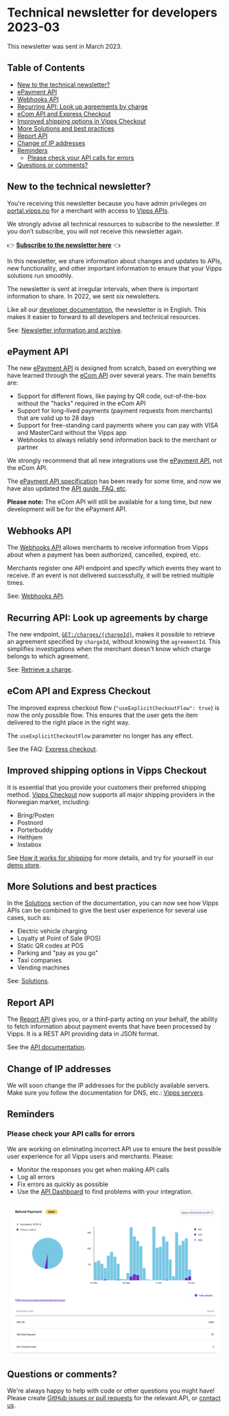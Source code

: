 <!-- START_METADATA
---
title: Technical newsletter for developers 2023-03
sidebar_label: 2023-03
sidebar_position: 66
pagination_next: null
pagination_prev: null
---
END_METADATA -->

# Technical newsletter for developers 2023-03

This newsletter was sent in March 2023.

<!-- START_COMMENT -->

## Table of Contents

* [New to the technical newsletter?](#new-to-the-technical-newsletter)
* [ePayment API](#epayment-api)
* [Webhooks API](#webhooks-api)
* [Recurring API: Look up agreements by charge](#recurring-api-look-up-agreements-by-charge)
* [eCom API and Express Checkout](#ecom-api-and-express-checkout)
* [Improved shipping options in Vipps Checkout](#improved-shipping-options-in-vipps-checkout)
* [More Solutions and best practices](#more-solutions-and-best-practices)
* [Report API](#report-api)
* [Change of IP addresses](#change-of-ip-addresses)
* [Reminders](#reminders)
  * [Please check your API calls for errors](#please-check-your-api-calls-for-errors)
* [Questions or comments?](#questions-or-comments)

<!-- END_COMMENT -->

## New to the technical newsletter?

You’re receiving this newsletter because you have admin privileges on
[portal.vipps.no](https://portal.vipps.no)
for a merchant with access to
[Vipps APIs](https://developer.vippsmobilepay.com/docs/APIs).

We strongly advise all technical resources to subscribe to the newsletter. If you
don’t subscribe, you will not receive this newsletter again.

👉 **[Subscribe to the newsletter here](https://cloud.melding.vipps.no/utv)** 👈

In this newsletter, we share information about changes and updates to APIs,
new functionality, and other important information to ensure that your Vipps solutions run
smoothly.

The newsletter is sent at irregular intervals, when there is important
information to share. In 2022, we sent six newsletters.

Like all our
[developer documentation](https://developer.vippsmobilepay.com/),
the newsletter is in English. This makes
it easier to forward to all developers and technical resources.

See:
[Newsletter information and archive](https://developer.vippsmobilepay.com/docs/vipps-developers/newsletters).

## ePayment API

The new [ePayment API](https://developer.vippsmobilepay.com/docs/APIs/epayment-api)
is designed from scratch, based on everything we have
learned through the [eCom API](https://developer.vippsmobilepay.com/docs/APIs/ecom-api)
over several years. The main benefits are:

* Support for different flows, like paying by QR code, out-of-the-box without the "hacks" required in the eCom API
* Support for long-lived payments (payment requests from merchants) that are valid up to 28 days
* Support for free-standing card payments where you can pay with VISA and MasterCard without the Vipps app
* Webhooks to always reliably send information back to the merchant or partner

We strongly recommend that all new integrations use the
[ePayment API](https://developer.vippsmobilepay.com/docs/APIs/epayment-api), not the
eCom API.

The
[ePayment API specification](https://developer.vippsmobilepay.com/api/epayment)
has been ready for some time, and now we have also updated the
[API guide, FAQ, etc](https://developer.vippsmobilepay.com/docs/APIs/epayment-api).

**Please note:** The eCom API will still be available for a long time, but new
development will be for the ePayment API.

## Webhooks API

The [Webhooks API](https://developer.vippsmobilepay.com/docs/APIs/webhooks-api)
allows merchants to receive information from Vipps about when a payment has
been authorized, cancelled, expired, etc.

Merchants register one API endpoint and specify which events they want to receive.
If an event is not delivered successfully, it will be retried multiple times.

See: [Webhooks API](https://developer.vippsmobilepay.com/docs/APIs/webhooks-api).

## Recurring API: Look up agreements by charge

The new endpoint,
[`GET:/charges/{chargeId}`](https://developer.vippsmobilepay.com/api/recurring),
makes it possible to retrieve an agreement specified by `chargeId`,
without knowing the `agreementId`.
This simplifies investigations when the merchant doesn't know which
charge belongs to which agreement.

See:
[Retrieve a charge](https://developer.vippsmobilepay.com/docs/APIs/recurring-api/vipps-recurring-api#retrieve-a-charge).

## eCom API and Express Checkout

The improved express checkout flow (`"useExplicitCheckoutFlow": true`) is now
the only possible flow. This ensures that the user gets the item delivered to
the right place in the right way.

The `useExplicitCheckoutFlow` parameter no longer has any effect.

See the FAQ:
[Express checkout](https://developer.vippsmobilepay.com/docs/APIs/ecom-api/vipps-ecom-api-faq#express-checkout).

## Improved shipping options in Vipps Checkout

It is essential that you provide your customers their preferred shipping method.
[Vipps Checkout](https://developer.vippsmobilepay.com/docs/APIs/checkout-api)
now supports all major shipping providers in the Norwegian market, including:

* Bring/Posten
* Postnord
* Porterbuddy
* Helthjem
* Instabox

See
[How it works for shipping](https://developer.vippsmobilepay.com/docs/APIs/checkout-api/vipps-checkout-how-it-works-shipping)
for more details, and try for yourself in our
[demo store](https://demo.vipps.no/vipps-checkout-1/full).

## More Solutions and best practices

In the [Solutions](https://developer.vippsmobilepay.com/docs/vipps-solutions) section of the documentation,
you can now see how Vipps APIs can be combined to give the best user experience for several use cases, such as:

* Electric vehicle charging
* Loyalty at Point of Sale (POS)
* Static QR codes at POS
* Parking and "pay as you go"
* Taxi companies
* Vending machines

See: [Solutions](https://developer.vippsmobilepay.com/docs/vipps-solutions).

## Report API

The [Report API](https://developer.vippsmobilepay.com/docs/APIs/report-api)
gives you, or a third-party acting on your behalf, the ability to
fetch information about payment events that have been processed by Vipps.
It is a REST API providing data in JSON format.

See the
[API documentation](https://developer.vippsmobilepay.com/docs/APIs/report-api).

## Change of IP addresses

We will soon change the IP addresses for the publicly available servers.
Make sure you follow the documentation for DNS, etc.:
[Vipps servers](https://developer.vippsmobilepay.com/docs/vipps-developers/developer-resources/servers).

## Reminders

### Please check your API calls for errors

We are working on eliminating incorrect API use to ensure the best possible user
experience for all Vipps users and merchants. Please:

* Monitor the responses you get when making API calls
* Log all errors
* Fix errors as quickly as possible
* Use the
  [API Dashboard](../developer-resources/api-dashboard.md)
  to find problems with your integration.

![API Dashboard example](images/2021-02-api-dashboard-example.png)

## Questions or comments?

We're always happy to help with code or other questions you might have!
Please create [GitHub issues or pull requests](https://developer.vippsmobilepay.com/docs/github)
for the relevant API,
or [contact us](https://developer.vippsmobilepay.com/docs/vipps-developers/contact).

